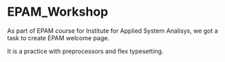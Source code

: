 # EPAM_Workshop
As part of EPAM course for Institute for Applied System Analisys, we got a task to create EPAM welcome page.

It is a practice with preprocessors and flex typesetting.
